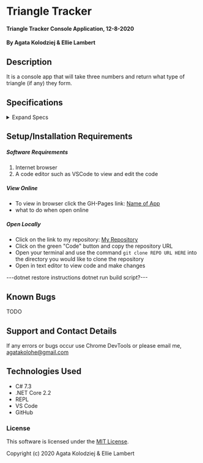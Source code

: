 # Triangle Tracker

#### Triangle Tracker Console Application, 12-8-2020

#### By Agata Kolodziej & Ellie Lambert

## Description

It is a console app that will take three numbers and return what type of triangle (if any) they form.

## Specifications

<details>
  <summary>Expand Specs</summary>

### Describe: Triangle()

| Test                                                                           | Expect                                                                                        |
| ------------------------------------------------------------------------------ | --------------------------------------------------------------------------------------------- |
| It will prompt the user to enter 3 numbers for each side of a triangle         | Triangle("Please enter three numbers to see what type of triangle they form").toEqual(3,3,3); |
| It will return "Equilateral" if all three sides are equal                      | Triangle(3,3,3).toEqual("Equilateral");                                                       |
| It will return "Isosceles" if exactly two sides are equal                      | Triangle(3,3,2).toEqual("Isosceles");                                                         |
| It will return "Scalene" if no sides are equal                                 | Triangle(1,3,1).toEqual("Isosceles");                                                         |
| It will return "Not a triangle" if one side is greater than two sides combined | Triangle(2,2,8).toEqual("Not a triangle");                                                    |

//should it stay .toEqual or change because it is C#

</details>

## Setup/Installation Requirements

##### Software Requirements

1. Internet browser
2. A code editor such as VSCode to view and edit the code

##### View Online

- To view in browser click the GH-Pages link: [Name of App](URL)
- what to do when open online

##### Open Locally

- Click on the link to my repository: [My Repository](URL)
- Click on the green "Code" button and copy the repository URL
- Open your terminal and use the command `git clone REPO URL HERE` into the directory you would like to clone the repository
- Open in text editor to view code and make changes

---dotnet restore instructions dotnet run build script?---

## Known Bugs

TODO

## Support and Contact Details

If any errors or bugs occur use Chrome DevTools or please email me, <agatakolohe@gmail.com>

## Technologies Used

- C# 7.3
- .NET Core 2.2
- REPL
- VS Code
- GitHub

### License

This software is licensed under the [MIT License](https://choosealicense.com/licenses/mit/).

Copyright (c) 2020 Agata Kolodziej & Ellie Lambert
